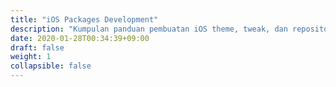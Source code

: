 ```yaml
---
title: "iOS Packages Development"
description: "Kumpulan panduan pembuatan iOS theme, tweak, dan repository-nya"
date: 2020-01-28T00:34:39+09:00
draft: false
weight: 1
collapsible: false
---
```


